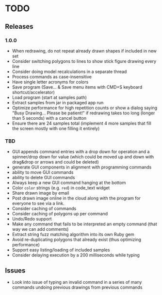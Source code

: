 # TODO

## Releases

### 1.0.0

- When redrawing, do not repeat already drawn shapes if included in new set
- Consider switching polygons to lines to show stick figure drawing every line
- Consider doing model recalculations in a separate thread
- Process commands as case-insensitive
- Have single letter acronyms for colors
- Save program (Save... & Save menu items with CMD+S keyboard shortcut/accelerator)
- Load program (start at samples path)
- Extract samples from jar in packaged app run
- Optimize performance for high repetition counts or show a dialog saying "Busy Drawing... Please be patient!" if redrawing takes too long (longer than 5 seconds) with a cancel button
- Ensure there are 24 samples total (implement 4 more samples that fill the screen mostly with one filling it entirely)

### TBD

- GUI appends command entries with a drop down for operation and a spinner/drop down for value (which could be moved up and down with drag&drop or arrows and could be deleted)
- generate GUI components in alignment with programming commands
- ability to move GUI commands
- ability to delete GUI commands
- Always keep a new GUI command hanging at the bottom
- Color `color` strings (e.g. `red`) in code_text widget
- Share drawn image by email
- Post drawn image online in the cloud along with the program for everyone to see via a link.
- Consider caching of commands
- Consider caching of polygons up per command
- Undo/Redo support
- Make any command that fails to be interpreted an empty command (that way we can add comments)
- Extract string fuzz matching algorithm into its own Ruby gem
- Avoid re-duplicating polygons that already exist (thus optimizing performance)
- Support easy listing/loading of included samples
- Consider delaying execution by a 200 milliseconds while typing

## Issues

- Look into issue of typing an invalid command in a series of many commands undoing previous drawings from previous commands
